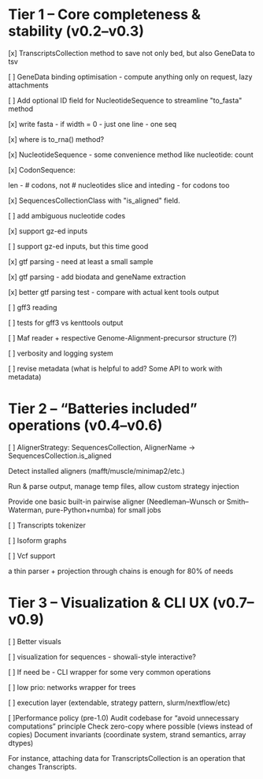 # Tier 1 – Core completeness & stability (v0.2–v0.3)

[x] TranscriptsCollection method to save not only bed, but also GeneData to tsv

[ ] GeneData binding optimisation - compute anything only on request, lazy attachments

[ ] Add optional ID field for NucleotideSequence to streamline "to_fasta" method

[x] write fasta - if width = 0 - just one line - one seq

[x] where is to_rna() method?

[x] NucleotideSequence - some convenience method like nucleotide: count

[x] CodonSequence:

len - # codons, not # nucleotides
slice and inteding - for codons too

[x] SequencesCollectionClass with "is_aligned" field.

[ ] add ambiguous nucleotide codes

[x] support gz-ed inputs

[ ] support gz-ed inputs, but this time good

[x] gtf parsing - need at least a small sample

[x] gtf parsing - add biodata and geneName extraction 

[x] better gtf parsing test - compare with actual kent tools output

[ ] gff3 reading

[ ] tests for gff3 vs kenttools output

[ ] Maf reader + respective Genome-Alignment-precursor structure (?)

[ ] verbosity and logging system

[ ] revise metadata (what is helpful to add? Some API to work with metadata)

# Tier 2 – “Batteries included” operations (v0.4–v0.6)

[ ] AlignerStrategy: SequencesCollection, AlignerName -> SequencesCollection.is_aligned

Detect installed aligners (mafft/muscle/minimap2/etc.)

Run & parse output, manage temp files, allow custom strategy injection

Provide one basic built-in pairwise aligner (Needleman–Wunsch or Smith–Waterman, pure-Python+numba) for small jobs

[ ] Transcripts tokenizer

[ ] Isoform graphs

[ ] Vcf support

a thin parser + projection through chains is enough for 80% of needs

# Tier 3 – Visualization & CLI UX (v0.7–v0.9)

[ ] Better visuals

[ ] visualization for sequences - showali-style interactive?

[ ] If need be - CLI wrapper for some very common operations

[ ] low prio: networks wrapper for trees

[ ] execution layer (extendable, strategy pattern, slurm/nextflow/etc)

[ ]Performance policy (pre-1.0)
Audit codebase for “avoid unnecessary computations” principle
Check zero-copy where possible (views instead of copies)
Document invariants (coordinate system, strand semantics, array dtypes)

For instance, attaching data for TranscriptsCollection is an operation that changes Transcripts.
